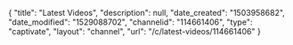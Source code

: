 {
    "title": "Latest Videos",
    "description": null,
    "date_created": "1503958682",
    "date_modified": "1529088702",
    "channelid": "114661406",
    "type": "captivate",
    "layout": "channel",
    "url": "\/c\/latest-videos\/114661406"
}